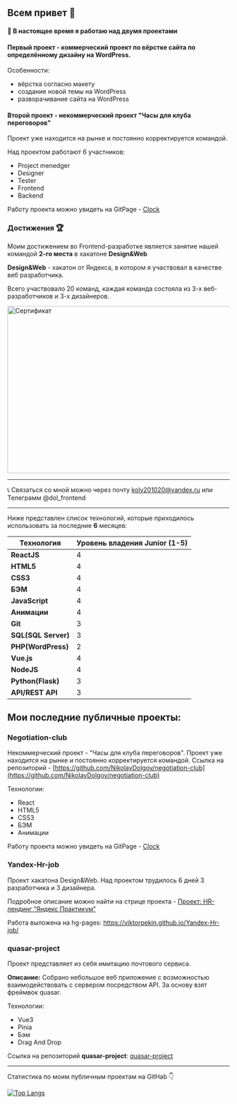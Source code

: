 ## Всем привет 👋

#### 🔭 В настоящее время я работаю над двумя проектами

#### Первый проект - коммерческий проект по вёрстке сайта по определённому дизайну на WordPress.

Особенности:

- вёрстка согласно макету
- создание новой темы на WordPress
- разворачивание сайта на WordPress


#### Второй проект - некоммерческий проект "Часы для клуба переговоров"

Проект уже находится на рынке и постоянно корректируется командой.

Над проектом работают 6 участников:

* Project menedger
* Designer
* Tester
* Frontend
* Backend

Работу проекта можно увидеть на GitPage - [Clock](https://nikolaydolgov.github.io/negotiation-club/)

### Достижения &#127942;

Моим достижением во Frontend-разработке является занятие нашей командой __2-го места__ в хакатоне __Design&Web__

__Design&Web__ - хакатон от Яндекса, в котором я участвовал в качестве веб разработчика.

Всего участвовало 20 команд, каждая команда состояла из 3-х веб-разработчиков и 3-х дизайнеров.

<img alt="Сертификат" src="https://github.com/NikolayDolgov/NikolayDolgov/blob/main/Николай%20Долгов.png" width="545" height="379">

___
📞 Связаться со мной можно через почту koly201020@yandex.ru  или Teлеграмм @dol_frontend
___

Ниже представлен список технологий, которые приходилось использовать за последние __6__ месяцев:

| __Технология__      | __Уровень владения Junior (1-5)__ |
| -------------       | ------------- |
| __ReactJS__ 	      | 4  |
| __HTML5__  	      | 4  |
| __CSS3__            | 4  |
| __БЭМ__             | 4  |
| __JavaScript__      | 4  |
| __Анимации__        | 4  |
| __Git__             | 3  |
| __SQL(SQL Server)__ | 3  |
| __PHP(WordPress)__  | 2  |
| __Vue.js__          | 4  |
| __NodeJS__          | 4  |
| __Python(Flask)__   | 3  |
| __API/REST API__    | 3  |


## Мои последние публичные проекты:

### Negotiation-club

Некоммерческий проект - "Часы для клуба переговоров". Проект уже находится на рынке и постоянно корректируется командой.
Ссылка на репозиторий - [https://github.com/NikolayDolgov/negotiation-club](https://github.com/NikolayDolgov/negotiation-club)

Технологии: 
* React
* HTML5
* CSS3
* БЭМ
* Анимации

Работу проекта можно увидеть на GitPage - [Clock](https://nikolaydolgov.github.io/negotiation-club/)

### Yandex-Hr-job
Проект хакатона Design&Web. Над проектом трудилось 6 дней 3 разработчика и 3 дизайнера.

Подробное описание можно найти на стрице проектa - [Проект: HR-лендинг “Яндекс Практикум”](https://github.com/NikolayDolgov/Yandex-Hr-job)

Работа выложена на hg-pages: https://viktorpekin.github.io/Yandex-Hr-job/

### quasar-project
Проект представляет из себя имитацию почтового сервиса.

__Описание:__ Собрано небольшое веб приложение с возможностью взаимодействовать с сервером посредством API.
За основу взят фреймвок quasar.

Технологии: 
* Vue3
* Pinia
* Бэм
* Drag And Drop

Ссылка на репозиторий __quasar-project__: [quasar-project](https://github.com/NikolayDolgov/quasar-project)

___

Статистика по моим публичным проектам на GitHab 👇

[![Top Langs](https://github-readme-stats.vercel.app/api/top-langs/?username=NikolayDolgov)](https://github.com/anuraghazra/github-readme-stats)
